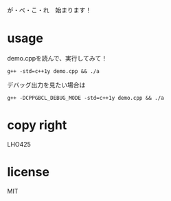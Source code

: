 が・べ・こ・れ　始まります！

# usage
demo.cppを読んで、実行してみて！

    g++ -std=c++1y demo.cpp && ./a

デバッグ出力を見たい場合は

    g++ -DCPPGBCL_DEBUG_MODE -std=c++1y demo.cpp && ./a

# copy right
LHO425

# license
MIT
